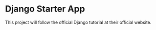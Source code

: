 # Django Starter App
This project will follow the official Django tutorial at their official website.
